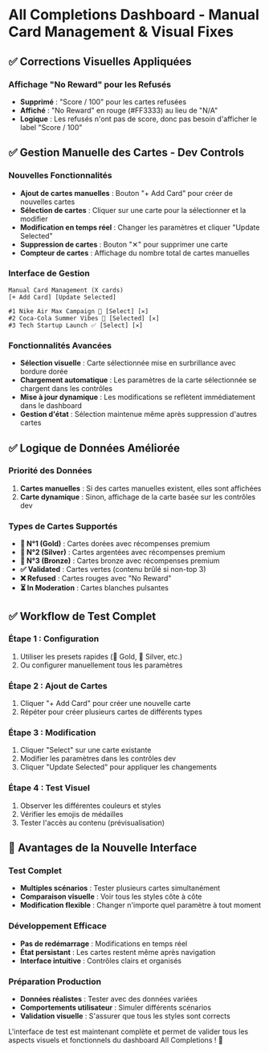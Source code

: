 # All Completions Dashboard - Manual Card Management & Visual Fixes

## ✅ **Corrections Visuelles Appliquées**

### **Affichage "No Reward" pour les Refusés**
- **Supprimé** : "Score / 100" pour les cartes refusées
- **Affiché** : "No Reward" en rouge (#FF3333) au lieu de "N/A"
- **Logique** : Les refusés n'ont pas de score, donc pas besoin d'afficher le label "Score / 100"

## ✅ **Gestion Manuelle des Cartes - Dev Controls**

### **Nouvelles Fonctionnalités**
- **Ajout de cartes manuelles** : Bouton "+ Add Card" pour créer de nouvelles cartes
- **Sélection de cartes** : Cliquer sur une carte pour la sélectionner et la modifier
- **Modification en temps réel** : Changer les paramètres et cliquer "Update Selected"
- **Suppression de cartes** : Bouton "✕" pour supprimer une carte
- **Compteur de cartes** : Affichage du nombre total de cartes manuelles

### **Interface de Gestion**
```
Manual Card Management (X cards)
[+ Add Card] [Update Selected]

#1 Nike Air Max Campaign 🥇 [Select] [✕]
#2 Coca-Cola Summer Vibes 🥈 [Selected] [✕]
#3 Tech Startup Launch ✅ [Select] [✕]
```

### **Fonctionnalités Avancées**
- **Sélection visuelle** : Carte sélectionnée mise en surbrillance avec bordure dorée
- **Chargement automatique** : Les paramètres de la carte sélectionnée se chargent dans les contrôles
- **Mise à jour dynamique** : Les modifications se reflètent immédiatement dans le dashboard
- **Gestion d'état** : Sélection maintenue même après suppression d'autres cartes

## ✅ **Logique de Données Améliorée**

### **Priorité des Données**
1. **Cartes manuelles** : Si des cartes manuelles existent, elles sont affichées
2. **Carte dynamique** : Sinon, affichage de la carte basée sur les contrôles dev

### **Types de Cartes Supportés**
- **🥇 N°1 (Gold)** : Cartes dorées avec récompenses premium
- **🥈 N°2 (Silver)** : Cartes argentées avec récompenses premium  
- **🥉 N°3 (Bronze)** : Cartes bronze avec récompenses premium
- **✅ Validated** : Cartes vertes (contenu brûlé si non-top 3)
- **❌ Refused** : Cartes rouges avec "No Reward"
- **⏳ In Moderation** : Cartes blanches pulsantes

## ✅ **Workflow de Test Complet**

### **Étape 1 : Configuration**
1. Utiliser les presets rapides (🥇 Gold, 🥈 Silver, etc.)
2. Ou configurer manuellement tous les paramètres

### **Étape 2 : Ajout de Cartes**
1. Cliquer "+ Add Card" pour créer une nouvelle carte
2. Répéter pour créer plusieurs cartes de différents types

### **Étape 3 : Modification**
1. Cliquer "Select" sur une carte existante
2. Modifier les paramètres dans les contrôles dev
3. Cliquer "Update Selected" pour appliquer les changements

### **Étape 4 : Test Visuel**
1. Observer les différentes couleurs et styles
2. Vérifier les emojis de médailles
3. Tester l'accès au contenu (prévisualisation)

## 🎯 **Avantages de la Nouvelle Interface**

### **Test Complet**
- **Multiples scénarios** : Tester plusieurs cartes simultanément
- **Comparaison visuelle** : Voir tous les styles côte à côte
- **Modification flexible** : Changer n'importe quel paramètre à tout moment

### **Développement Efficace**
- **Pas de redémarrage** : Modifications en temps réel
- **État persistant** : Les cartes restent même après navigation
- **Interface intuitive** : Contrôles clairs et organisés

### **Préparation Production**
- **Données réalistes** : Tester avec des données variées
- **Comportements utilisateur** : Simuler différents scénarios
- **Validation visuelle** : S'assurer que tous les styles sont corrects

L'interface de test est maintenant complète et permet de valider tous les aspects visuels et fonctionnels du dashboard All Completions ! 🚀
